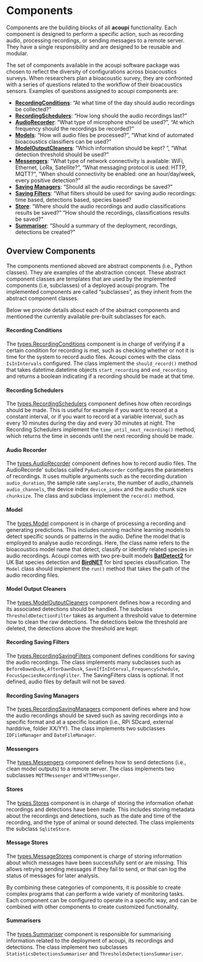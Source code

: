 # Components

Components are the building blocks of all **acoupi** functionality. Each
component is designed to perform a specific action, such as recording audio,
processing recordings, or sending messages to a remote server. They have a
single responsibility and are designed to be reusable and modular.

The set of components available in the acoupi software package was chosen to reflect the diversity of configurations across bioacoustics surveys. When researchers plan a bioacoustic survey, they are confronted with a series of questions related to the workflow of their bioacoustics sensors. Examples of questions assigned to acoupi components are:

- [**RecordingConditions**](#recording-conditions): “At what time of the day should audio recordings be collected?”
- [**RecordingSchedulers**](#recording-schedulers): “How long should the audio recordings last?”
- [**AudioRecorder**](#audio-recorder): “What type of microphone should be used?”, “At which frequency should the recordings be recorded?”
- [**Models**](#models): “How will audio files be processed?”, “What kind of automated bioacoustics classifiers can be used?”
- [**ModelOutputCleaners**](#model-output-cleaners): “Which information should be kept? ”, “What detection threshold should be used?” 
- [**Messengers**](#messengers): "What type of network connectivity is available: WiFi, Ethernet, LoRa, Satellite?”, “What messaging protocol is used: HTTP, MQTT?”, “When should connectivity be enabled: one an hour/day/week, every positive detection?”
- [**Saving Managers**](#recording-saving-managers): “Should all the audio recordings be saved?”
- [**Saving Filters**](#recording-saving-filters): “What filters should be used for saving audio recordings: time based, detections based, species based?
- [**Store**](#store): “Where should the audio recordings and audio classifications results be saved?” “How should the recordings, classifications results be saved?”
- [**Summariser**](#summariser): “Should a summary of the deployment, recordings, detections be created?”

## Overview Components

The components mentioned aboved are abstract components (i.e., Python classes). They are examples of the abstraction concept. These abstract component classes are templates that are used by the implemented components (i.e, subclasses) of a deployed acoupi program. The implemented components are called “subclasses”, as they inherit from the abstract component classes. 

Below we provide details about each of the abstract components and mentioned the currently available pre-built subclasses for each. 

#### Recording Conditions
The [types.RecordingConditions](../reference/components) component is in charge of verifying if a certain condition for recording is met, such as checking whether or not it is time for the system to record audio files. Acoupi comes with the class `IsInIntervals` configured. The class implement the `should_record()`
method that takes datetime.datetime objects `start_recording` and `end_recording` and returns a boolean indicating if a recording should be made at that time.

#### Recording Schedulers
The [types.RecordingSchedulers](../reference/components) component defines how often recordings should be made. This is useful for example if you want to record at a constant interval, or if you want to record at a variable interval, such as every 10 minutes during the day and every 30 minutes at night. The
Recording Schedulers implement the `time_until_next_recording()` method, which
returns the time in seconds until the next recording should be made.

#### Audio Recorder
The [types.AudioRecorder](../reference/components) component defines how to record audio files. The AudioRecorde' subclass called `PyAudioRecorder` configures the parameters of recordings. It uses multiple arguments such as the recording duration `audio_duration`, the sample rate `samplerate`, the number of audio_channels `audio_channels`, the device index `device_index` and the audio chunk size `chunksize`. The class and subclass implement the `record()` method.

#### Model
The [types.Model](../reference/components) component is in charge of processing a recording and generating predictions. This includes running machine learning models to detect specific sounds or patterns in the audio. Define the model that is employed to analyse audio recordings. Here, the class name refers to the bioacoustics model name that detect, classify or identify related species in audio recordings.
Acoupi comes with two pre-built models
[**BatDetect2**](https://github.com/macaodha/batdetect2) for UK Bat species
detection and [**BirdNET**](https://github.com/kahst/BirdNET-Lite) for bird species classification. The `Model` class should implement the `run()` method
that takes the path of the audio recording files.

#### Model Output Cleaners
The [types.ModelOutputCleaners](../reference/components) component defines how a recording and its associated detections should be handled. The subclass `ThresholdDetectionFilter` takes as argument a threshold value to determine how to clean the raw detections. The detections below the threshold are deleted, the detections above the threshold are kept. 

#### Recording Saving Filters
The [types.RecordingSavingFilters](../reference/components) component defines conditions for saving the audio recordings. The class implements many subclasses such as `BeforeDawnDusk`, `AfterDawnDusk`, `SaveIfInInterval`, `FrequencySchedule`, `FocusSpeciesRecordingFilter`. The SavingFilters class is optional. If not defined, audio files by default will not be saved. 

#### Recording Saving Managers
The [types.RecordingSavingManagers](../reference/components) component defines where and how the audio recordings should be saved such as saving recordings into a specific format and at a specific location (i.e., RPi SDcard, external harddrive, folder XX/YY). The class implements two subclasses `IDFileManager` and `DateFileManager`. 

#### Messengers
The [types.Messengers](../reference/components) component defines how to send detections (i.e., clean model outputs) to a remote server. The class implements two subclasses `MQTTMessenger` and `HTTPMessenger`.  

#### Stores
The [types.Stores](../reference/components) component is in charge of storing the information ofwhat recordings and detections have been made. This includes storing metadata about the recordings and detections, such as the date and time of the recording, and the type of animal or sound detected. The class implements the subclass `SqliteStore`. 

#### Message Stores
The [types.MessageStores](../reference/components) component is charge of storing information about which messages have been successfully sent or are missing.
This allows retrying sending messages if they fail to send, or that can log the status of messages for later analysis.

By combining these categories of components, it is possible to create complex
programs that can perform a wide variety of monitoring tasks. Each component can
be configured to operate in a specific way, and can be combined with other
components to create customized functionality.

#### Summarisers
The [types.Summariser](../reference/components) component is responsible for summarising information related to the deployment of acoupi, its recordings and detections. The class implement two subclasses `StatisticsDetectionsSummariser` and `ThresholdsDetectionsSummariser`.
